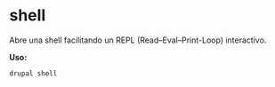 # shell
Abre una shell facilitando un REPL (Read–Eval–Print-Loop) interactivo.

**Uso:**
```
drupal shell
```
